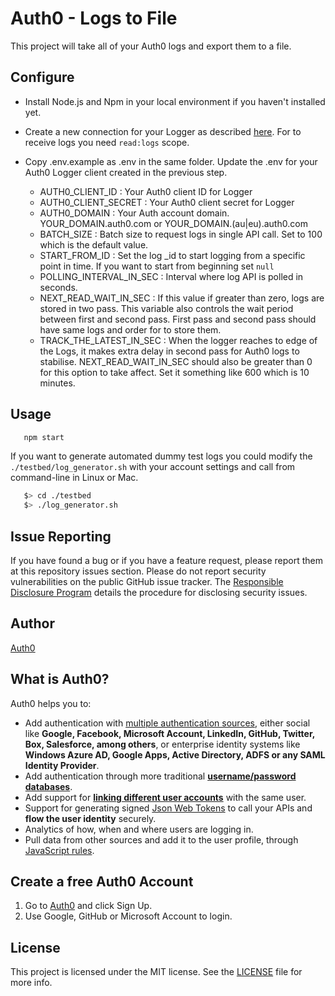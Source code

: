 # Auth0 - Logs to File

This project will take all of your Auth0 logs and export them to a file.

## Configure
* Install Node.js and Npm in your local environment if you haven't installed yet.

* Create a new connection for your Logger as described [here](https://auth0.com/docs/api/management/v2/tokens#1-create-and-authorize-a-client).
For to receive logs you need `read:logs` scope.

* Copy .env.example as .env in the same folder. Update the .env for your Auth0 Logger client created in the previous step.

    * AUTH0_CLIENT_ID : Your Auth0 client ID for Logger
    * AUTH0_CLIENT_SECRET : Your Auth0 client secret for Logger
    * AUTH0_DOMAIN : Your Auth account domain. YOUR_DOMAIN.auth0.com or YOUR_DOMAIN.(au|eu).auth0.com 
    * BATCH_SIZE : Batch size to request logs in single API call. Set to 100 which is the default value.
    * START_FROM_ID : Set the log _id to start logging from a specific point in time. If you want to start from beginning set `null`
    * POLLING_INTERVAL_IN_SEC : Interval where log API is polled in seconds.
    * NEXT_READ_WAIT_IN_SEC : If this value if greater than zero, logs are stored in two pass. This variable also controls the wait period between first and second pass. First pass and second pass should have same logs and order for to store them.
    * TRACK_THE_LATEST_IN_SEC : When the logger reaches to edge of the Logs, it makes extra delay in second pass for Auth0 logs to stabilise. NEXT_READ_WAIT_IN_SEC should also be greater than 0 for this option to take affect. Set it something like 600 which is 10 minutes.

## Usage
```bash
   npm start
```

If you want to generate automated dummy test logs you could modify the `./testbed/log_generator.sh` with your account settings and call from command-line in Linux or Mac.

```bash
   $> cd ./testbed
   $> ./log_generator.sh
````

## Issue Reporting

If you have found a bug or if you have a feature request, please report them at this repository issues section. Please do not report security vulnerabilities on the public GitHub issue tracker. The [Responsible Disclosure Program](https://auth0.com/whitehat) details the procedure for disclosing security issues.

## Author

[Auth0](auth0.com)

## What is Auth0?

Auth0 helps you to:

* Add authentication with [multiple authentication sources](https://docs.auth0.com/identityproviders), either social like **Google, Facebook, Microsoft Account, LinkedIn, GitHub, Twitter, Box, Salesforce, among others**, or enterprise identity systems like **Windows Azure AD, Google Apps, Active Directory, ADFS or any SAML Identity Provider**.
* Add authentication through more traditional **[username/password databases](https://docs.auth0.com/mysql-connection-tutorial)**.
* Add support for **[linking different user accounts](https://docs.auth0.com/link-accounts)** with the same user.
* Support for generating signed [Json Web Tokens](https://docs.auth0.com/jwt) to call your APIs and **flow the user identity** securely.
* Analytics of how, when and where users are logging in.
* Pull data from other sources and add it to the user profile, through [JavaScript rules](https://docs.auth0.com/rules).

## Create a free Auth0 Account

1. Go to [Auth0](https://auth0.com) and click Sign Up.
2. Use Google, GitHub or Microsoft Account to login.

## License

This project is licensed under the MIT license. See the [LICENSE](LICENSE) file for more info.
